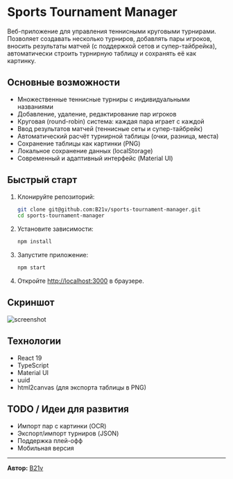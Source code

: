 # Sports Tournament Manager

Веб-приложение для управления теннисными круговыми турнирами. Позволяет создавать несколько турниров, добавлять пары игроков, вносить результаты матчей (с поддержкой сетов и супер-тайбрейка), автоматически строить турнирную таблицу и сохранять её как картинку.

## Основные возможности
- Множественные теннисные турниры с индивидуальными названиями
- Добавление, удаление, редактирование пар игроков
- Круговая (round-robin) система: каждая пара играет с каждой
- Ввод результатов матчей (теннисные сеты и супер-тайбрейк)
- Автоматический расчёт турнирной таблицы (очки, разница, места)
- Сохранение таблицы как картинки (PNG)
- Локальное сохранение данных (localStorage)
- Современный и адаптивный интерфейс (Material UI)

## Быстрый старт
1. Клонируйте репозиторий:
   ```sh
   git clone git@github.com:B21v/sports-tournament-manager.git
   cd sports-tournament-manager
   ```
2. Установите зависимости:
   ```sh
   npm install
   ```
3. Запустите приложение:
   ```sh
   npm start
   ```
4. Откройте [http://localhost:3000](http://localhost:3000) в браузере.

## Скриншот
![screenshot](./screenshot.png)

## Технологии
- React 19
- TypeScript
- Material UI
- uuid
- html2canvas (для экспорта таблицы в PNG)

## TODO / Идеи для развития
- Импорт пар с картинки (OCR)
- Экспорт/импорт турниров (JSON)
- Поддержка плей-офф
- Мобильная версия

---

**Автор:** [B21v](https://github.com/B21v)
